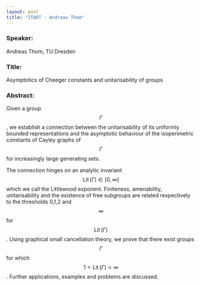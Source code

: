 ```yaml
---
layout: post
title: "2TART - Andreas Thom"
---
```


### Speaker:

Andreas Thom, TU Dresden

### Title:

Asymptotics of Cheeger constants and unitarisability of groups

### Abstract:

 Given a group $$\Gamma$$, we establish a connection between the unitarisability of its uniformly bounded representations and the asymptotic behaviour of the isoperimetric constants of Cayley graphs of $$\Gamma$$ for increasingly large generating sets.

The connection hinges on an analytic invariant $$\operatorname{Lit}(\Gamma) \in [0,\infty]$$ which we call the Littlewood exponent. Finiteness, amenability, unitarisability and the existence of free subgroups are related respectively to the thresholds 0,1,2 and $$\infty$$ for $$\operatorname{Lit}(\Gamma)$$. Using graphical small cancellation theory, we prove that there exist groups $$\Gamma$$ for which $$1 \lt \operatorname{Lit}(\Gamma)<\infty$$. Further applications, examples and problems are discussed.
